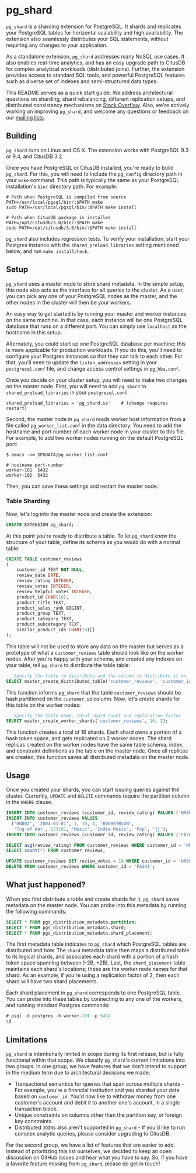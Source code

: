 # pg_shard

`pg_shard` is a sharding extension for PostgreSQL. It shards and replicates your PostgreSQL tables for horizontal scalability and high availability. The extension also seamlessly distributes your SQL statements, without requiring any changes to your application.

As a standalone extension, `pg_shard` addresses many NoSQL use cases. It also enables real-time analytics, and has an easy upgrade path to CitusDB for complex analytical workloads (distributed joins). Further, the extension provides access to standard SQL tools, and powerful PostgreSQL features such as diverse set of indexes and semi-structured data types.

This README serves as a quick start guide. We address architectural questions on sharding, shard rebalancing, different replication setups, and distributed consistency mechanisms on [Stack Overflow](XXX:link). Also, we're actively working on improving `pg_shard`, and welcome any questions or feedback on our [mailing lists](XXX:link).

## Building

`pg_shard` runs on Linux and OS X. The extension works with PostgreSQL 9.3 or 9.4, and CitusDB 3.2.

Once you have PostgreSQL or CitusDB installed, you're ready to build `pg_shard`. For this, you will need to include the `pg_config` directory path in your `make` command. This path is typically the same as your PostgreSQL installation's `bin/` directory path. For example:

    # Path when PostgreSQL is compiled from source
    PATH=/usr/local/pgsql/bin/:$PATH make
    sudo PATH=/usr/local/pgsql/bin/:$PATH make install

    # Path when CitusDB package is installed
    PATH=/opt/citusdb/3.0/bin/:$PATH make
    sudo PATH=/opt/citusdb/3.0/bin/:$PATH make install

`pg_shard` also includes regression tests. To verify your installation, start your Postgres instance with the `shared_preload_libraries` setting mentioned below, and run `make installcheck`.

## Setup

`pg_shard` uses a master node to store shard metadata. In the simple setup, this node also acts as the interface for all queries to the cluster. As a user, you can pick any one of your PostgreSQL nodes as the master, and the other nodes in the cluster will then be your workers.

An easy way to get started is by running your master and worker instances on the same machine. In that case, each instance will be one PostgreSQL database that runs on a different port. You can simply use `localhost` as the hostname in this setup.

Alternately, you could start up one PostgreSQL database per machine; this is more applicable for production workloads. If you do this, you'll need to configure your Postgres instances so that they can talk to each other. For that, you'll need to update the `listen_addresses` setting in your `postgresql.conf` file, and change access control settings in `pg_hba.conf`.

Once you decide on your cluster setup, you will need to make two changes on the master node. First, you will need to add `pg_shard` to `shared_preload_libraries` in your `postgresql.conf`:

    shared_preload_libraries = 'pg_shard.so'    # (change requires restart)

Second, the master node in `pg_shard` reads worker host information from a file called `pg_worker_list.conf` in the data directory. You need to add the hostname and port number of each worker node in your cluster to this file. For example, to add two worker nodes running on the default PostgreSQL port:

    $ emacs -nw $PGDATA/pg_worker_list.conf

    # hostname port-number
    worker-101  5432
    worker-102  5432

Then, you can save these settings and restart the master node.

### Table Sharding

Now, let's log into the master node and create the extension:

```sql
CREATE EXTENSION pg_shard;
```

At this point you're ready to distribute a table. To let `pg_shard` know the structure of your table, define its schema as you would do with a normal table:

```sql
CREATE TABLE customer_reviews
(
    customer_id TEXT NOT NULL,
    review_date DATE,
    review_rating INTEGER,
    review_votes INTEGER,
    review_helpful_votes INTEGER,
    product_id CHAR(10),
    product_title TEXT,
    product_sales_rank BIGINT,
    product_group TEXT,
    product_category TEXT,
    product_subcategory TEXT,
    similar_product_ids CHAR(10)[]
);
```

This table will not be used to store any data on the master but serves as a prototype of what a `customer_reviews` table should look like on the worker nodes. After you're happy with your schema, and created any indexes on your table, tell `pg_shard` to distribute the table table:

```sql
-- Specify the table to distribute and the column to distribute it on
SELECT master_create_distributed_table('customer_reviews', 'customer_id');
```

This function informs `pg_shard` that the table `customer_reviews` should be hash partitioned on the `customer_id` column. Now, let's create shards for this table on the worker nodes:

```sql
-- Specify the table name, total shard count and replication factor
SELECT master_create_worker_shards('customer_reviews', 16, 2);
```

This function creates a total of 16 shards. Each shard owns a portion of a hash token space, and gets replicated on 2 worker nodes. The shard replicas created on the worker nodes have the same table schema, index, and constraint definitions as the table on the master node. Once all replicas are created, this function saves all distributed metadata on the master node.

## Usage

Once you created your shards, you can start issuing queries against the cluster. Currently, `UPDATE` and
`DELETE` commands require the partition column in the `WHERE` clause.

```sql
INSERT INTO customer_reviews (customer_id, review_rating) VALUES ('HN802', 5);
INSERT INTO customer_reviews VALUES
  ('HN802', '2004-01-01', 1, 10, 4, 'B00007B5DN',
   'Tug of War', 133191, 'Music', 'Indie Music', 'Pop', '{}');
INSERT INTO customer_reviews (customer_id, review_rating) VALUES ('FA2K1', 10);

SELECT avg(review_rating) FROM customer_reviews WHERE customer_id = 'HN802';
SELECT count(*) FROM customer_reviews;

UPDATE customer_reviews SET review_votes = 10 WHERE customer_id = 'HN802';
DELETE FROM customer_reviews WHERE customer_id = 'FA2K1';
```

## What just happened?

When you first distribute a table and create shards for it, `pg_shard` saves metadata on the master node. You can probe into this metadata by running the following commands:

```sql
SELECT * FROM pgs_distribution_metadata.partition;
SELECT * FROM pgs_distribution_metadata.shard;
SELECT * FROM pgs_distribution_metadata.shard_placement;
```

The first metadata table indicates to `pg_shard` which PostgreSQL tables are distributed and how. The `shard` metadata table then maps a distributed table to its logical shards, and associates each shard with a portion of a hash token space spanning between ]-2B, +2B[. Last, the `shard_placement` table maintains each shard's locations; these are the worker node names for that shard. As an example, if you're using a replication factor of 2, then each shard will have two shard placements.

Each shard placement in `pg_shard` corresponds to one PostgreSQL table. You can probe into these tables by connecting to any one of the workers, and running standard Postgres commands:

```sql
# psql -d postgres -h worker-101 -p 5432
\d
```

## Limitations

`pg_shard` is intentionally limited in scope during its first release, but is fully functional within that scope. We classify `pg_shard`'s current limitations into two groups. In one group, we have features that we don't intend to support in the medium term due to architectural decisions we made:

* Transactional semantics for queries that span across multiple shards - For example, you're a financial institution and you sharded your data based on `customer_id`. You'd now like to withdraw money from one customer's account and debit it to another one's account, in a single transaction block.
* Unique constraints on columns other than the partition key, or foreign key constraints.
* Distributed `JOIN`s also aren't supported in `pg_shard` - If you'd like to run complex analytic queries, please consider upgrading to CitusDB.

For the second group, we have a list of features that are easier to add. Instead of prioritizing this list ourselves, we decided to keep an open discussion on GitHub issues and hear what you have to say. So, if you have a favorite feature missing from `pg_shard`, please do get in touch!
